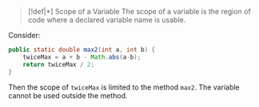 >[!def|*] Scope of a Variable
>The scope of a variable is the region of code where a declared variable name is usable.

Consider: 
```Java
public static double max2(int a, int b) {
	twiceMax = a + b - Math.abs(a-b);
	return twiceMax / 2;
}
```
Then the scope of `twiceMax` is limited to the method `max2`. The variable cannot be used outside the method.